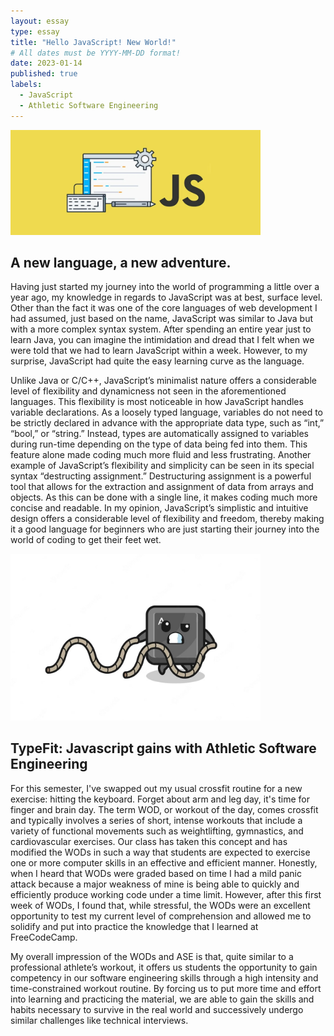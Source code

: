 ```yaml
---
layout: essay
type: essay
title: "Hello JavaScript! New World!"
# All dates must be YYYY-MM-DD format!
date: 2023-01-14
published: true
labels:
  - JavaScript
  - Athletic Software Engineering
---
```


<img width="400px" class="text-center p-4" src="../img/javaScript.png">

## A new language, a new adventure.

Having just started my journey into the world of programming a little over a year ago, my knowledge in regards to JavaScript was at best, surface level. Other than the fact it was one of the core languages of web development I had assumed, just based on the name, JavaScript was similar to Java but with a more complex syntax system. After spending an entire year just to learn Java, you can imagine the intimidation and dread that I felt when we were told that we had to learn JavaScript within a week. However, to my surprise, JavaScript had quite the easy learning curve as the language. 

Unlike Java or C/C++, JavaScript’s minimalist nature offers a considerable level of flexibility and dynamicness not seen in the aforementioned languages. This flexibility is most noticeable in how JavaScript handles variable declarations. As a loosely typed language, variables do not need to be strictly declared in advance with the appropriate data type, such as “int,” “bool,” or “string.” Instead, types are automatically assigned to variables during run-time depending on the type of data being fed into them. This feature alone made coding much more fluid and less frustrating. Another example of JavaScript’s flexibility and simplicity can be seen in its special syntax “destructing assignment.” Destructuring assignment is a powerful tool that allows for the extraction and assignment of data from arrays and objects. As this can be done with a single line, it makes coding much more concise and readable. In my opinion, JavaScript’s simplistic and intuitive design offers a considerable level of flexibility and freedom, thereby making it a good language for beginners who are just starting their journey into the world of coding to get their feet wet. 

<img width="400px" class="text-center p-4" src="../img/keyboard_workout.jpg">

## TypeFit: Javascript gains with Athletic Software Engineering

For this semester, I've swapped out my usual crossfit routine for a new exercise: hitting the keyboard. Forget about arm and leg day, it's time for finger and brain day. The term WOD, or workout of the day, comes crossfit and typically involves a series of short, intense workouts that include a variety of functional movements such as weightlifting, gymnastics, and cardiovascular exercises. Our class has taken this concept and has modified the WODs in such a way that students are expected to exercise one or more computer skills in an effective and efficient manner. Honestly, when I heard that WODs were graded based on time I had a mild panic attack because a major weakness of mine is being able to quickly and efficiently produce working code under a time limit. However, after this first week of WODs, I found that, while stressful, the WODs were an excellent opportunity to test my current level of comprehension and allowed me to solidify and put into practice the knowledge that I learned at FreeCodeCamp.

My overall impression of the WODs and ASE is that, quite similar to a professional athlete’s workout, it offers us students the opportunity to gain competency in our software engineering skills through a high intensity and time-constrained workout routine. By forcing us to put more time and effort into learning and practicing the material, we are able to gain the skills and habits necessary to survive in the real world and successively undergo similar challenges like technical interviews.
